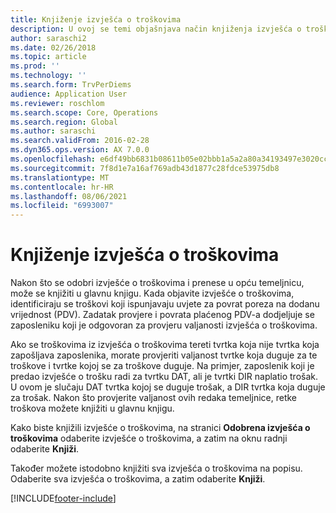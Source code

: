 ```yaml
---
title: Knjiženje izvješća o troškovima
description: U ovoj se temi objašnjava način knjiženja izvješća o troškovima u glavnu knjigu.
author: saraschi2
ms.date: 02/26/2018
ms.topic: article
ms.prod: ''
ms.technology: ''
ms.search.form: TrvPerDiems
audience: Application User
ms.reviewer: roschlom
ms.search.scope: Core, Operations
ms.search.region: Global
ms.author: saraschi
ms.search.validFrom: 2016-02-28
ms.dyn365.ops.version: AX 7.0.0
ms.openlocfilehash: e6df49bb6831b08611b05e02bbb1a5a2a80a34193497e3020ccddd5370cf37a4
ms.sourcegitcommit: 7f8d1e7a16af769adb43d1877c28fdce53975db8
ms.translationtype: MT
ms.contentlocale: hr-HR
ms.lasthandoff: 08/06/2021
ms.locfileid: "6993007"
---
```

# <a name="post-an-expense-report"></a>Knjiženje izvješća o troškovima

Nakon što se odobri izvješće o troškovima i prenese u opću temeljnicu, može se knjižiti u glavnu knjigu. Kada objavite izvješće o troškovima, identificiraju se troškovi koji ispunjavaju uvjete za povrat poreza na dodanu vrijednost (PDV). Zadatak provjere i povrata plaćenog PDV-a dodjeljuje se zaposleniku koji je odgovoran za provjeru valjanosti izvješća o troškovima.

Ako se troškovima iz izvješća o troškovima tereti tvrtka koja nije tvrtka koja zapošljava zaposlenika, morate provjeriti valjanost tvrtke koja duguje za te troškove i tvrtke kojoj se za troškove duguje. Na primjer, zaposlenik koji je predao izvješće o trošku radi za tvrtku DAT, ali je tvrtki DIR naplatio trošak. U ovom je slučaju DAT tvrtka kojoj se duguje trošak, a DIR tvrtka koja duguje za trošak. Nakon što provjerite valjanost ovih redaka temeljnice, retke troškova možete knjižiti u glavnu knjigu.

Kako biste knjižili izvješće o troškovima, na stranici **Odobrena izvješća o troškovima** odaberite izvješće o troškovima, a zatim na oknu radnji odaberite **Knjiži**.

Također možete istodobno knjižiti sva izvješća o troškovima na popisu. Odaberite sva izvješća o troškovima, a zatim odaberite **Knjiži**.


[!INCLUDE[footer-include](../includes/footer-banner.md)]